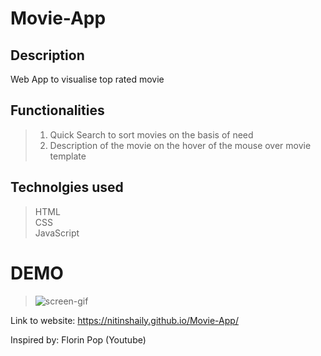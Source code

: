 # Movie-App  
## Description
Web App to visualise top rated movie

## Functionalities
> 1.  Quick Search to sort movies on the basis of need  
> 2. Description of the movie on the hover of the mouse over movie template  

## Technolgies used
> HTML  
> CSS  
> JavaScript  

# DEMO  
  
> ![screen-gif](./docs/movie-app-demo.gif)  
 
 
 
 Link to website: https://nitinshaily.github.io/Movie-App/  
 
 Inspired by: Florin Pop (Youtube)
